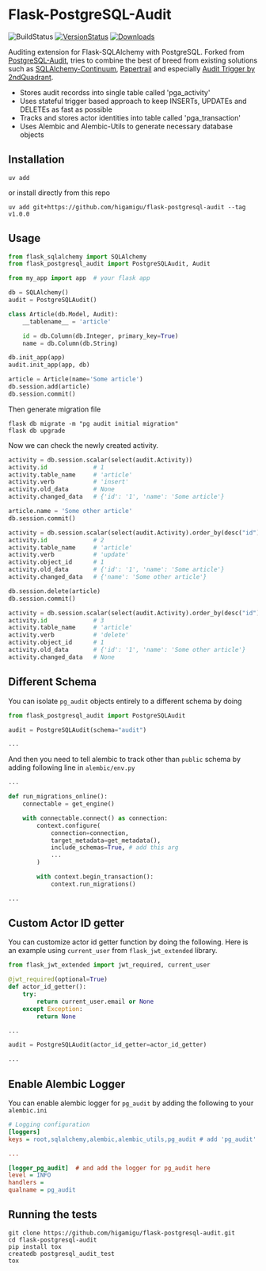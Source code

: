 # Flask-PostgreSQL-Audit

![BuildStatus](https://github.com/higamigu/flask-postgresql-audit/actions/workflows/test.yml/badge.svg?branch=main)
[![VersionStatus](https://img.shields.io/pypi/v/PostgreSQL-Audit.svg)](https://pypi.python.org/pypi/PostgreSQL-Audit/)
[![Downloads](https://img.shields.io/pypi/dm/PostgreSQL-Audit.svg)](https://pypi.python.org/pypi/PostgreSQL-Audit/)

Auditing extension for Flask-SQLAlchemy with PostgreSQL.
Forked from [PostgreSQL-Audit](https://github.com/kvesteri/postgresql-audit), tries to combine the best of breed from existing solutions such as
[SQLAlchemy-Continuum](https://github.com/kvesteri/SQLAlchemy-Continuum),
[Papertrail](https://github.com/airblade/paper_trail) and especially
[Audit Trigger by 2ndQuadrant](https://github.com/2ndQuadrant/audit-trigger).

-   Stores audit recordss into single table called \'pga_activity\'
-   Uses stateful trigger based approach to keep INSERTs, UPDATEs
    and DELETEs as fast as possible
-   Tracks and stores actor identities into table called \'pga_transaction\'
-   Uses Alembic and Alembic-Utils to generate necessary database objects

## Installation
```
uv add
```
or install directly from this repo
```
uv add git+https://github.com/higamigu/flask-postgresql-audit --tag v1.0.0
```

## Usage

``` python
from flask_sqlalchemy import SQLAlchemy
from flask_postgresql_audit import PostgreSQLAudit, Audit

from my_app import app  # your flask app

db = SQLAlchemy()
audit = PostgreSQLAudit()

class Article(db.Model, Audit):
    __tablename__ = 'article'

    id = db.Column(db.Integer, primary_key=True)
    name = db.Column(db.String)

db.init_app(app)
audit.init_app(app, db)

article = Article(name='Some article')
db.session.add(article)
db.session.commit()
```
Then generate migration file
```
flask db migrate -m "pg audit initial migration"
flask db upgrade
```

Now we can check the newly created activity.

``` python
activity = db.session.scalar(select(audit.Activity))
activity.id             # 1
activity.table_name     # 'article'
activity.verb           # 'insert'
activity.old_data       # None
activity.changed_data   # {'id': '1', 'name': 'Some article'}
```

``` python
article.name = 'Some other article'
db.session.commit()

activity = db.session.scalar(select(audit.Activity).order_by(desc("id")))
activity.id             # 2
activity.table_name     # 'article'
activity.verb           # 'update'
activity.object_id      # 1
activity.old_data       # {'id': '1', 'name': 'Some article'}
activity.changed_data   # {'name': 'Some other article'}
```

``` python
db.session.delete(article)
db.session.commit()

activity = db.session.scalar(select(audit.Activity).order_by(desc("id")))
activity.id             # 3
activity.table_name     # 'article'
activity.verb           # 'delete'
activity.object_id      # 1
activity.old_data       # {'id': '1', 'name': 'Some other article'}
activity.changed_data   # None
```

## Different Schema
You can isolate `pg_audit` objects entirely to a different schema by doing

``` python
from flask_postgresql_audit import PostgreSQLAudit

audit = PostgreSQLAudit(schema="audit")

...
```
And then you need to tell alembic to track other than `public` schema by adding following line in `alembic/env.py`
``` python
...

def run_migrations_online():
    connectable = get_engine()

    with connectable.connect() as connection:
        context.configure(
            connection=connection,
            target_metadata=get_metadata(),
            include_schemas=True, # add this arg
            ...
        )

        with context.begin_transaction():
            context.run_migrations()

...
```

## Custom Actor ID getter
You can customize actor id getter function by doing the following. Here is an example using `current_user` from `flask_jwt_extended` library.

``` python
from flask_jwt_extended import jwt_required, current_user

@jwt_required(optional=True)
def actor_id_getter():
    try:
        return current_user.email or None
    except Exception:
        return None

...

audit = PostgreSQLAudit(actor_id_getter=actor_id_getter)

...
```

## Enable Alembic Logger
You can enable alembic logger for `pg_audit` by adding the following to your `alembic.ini`
``` ini
# Logging configuration
[loggers]
keys = root,sqlalchemy,alembic,alembic_utils,pg_audit # add 'pg_audit' here

...

[logger_pg_audit]  # and add the logger for pg_audit here
level = INFO
handlers =
qualname = pg_audit
```

## Running the tests

    git clone https://github.com/higamigu/flask-postgresql-audit.git
    cd flask-postgresql-audit
    pip install tox
    createdb postgresql_audit_test
    tox